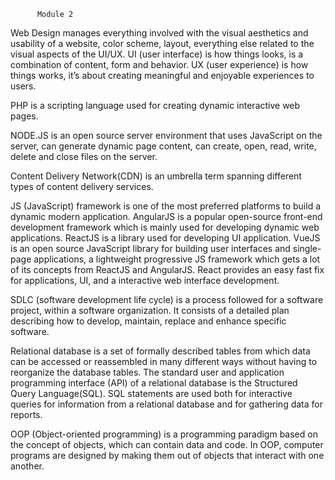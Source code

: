           Module 2  

 
Web Design manages everything involved with the visual aesthetics and usability of a website, color scheme, layout, everything else related to the visual aspects of the UI/UX.
UI (user interface) is how things looks, is a combination of content, form and behavior.
UX (user experience) is how things works, it’s about creating meaningful and enjoyable experiences to users.

PHP is a scripting language used for creating dynamic interactive web pages.

NODE.JS is an open source server environment that uses JavaScript on the server, can generate dynamic page content, can create, open, read, write, delete and close files on the server.

Content  Delivery Network(CDN) is an umbrella term spanning different types of content delivery services.

JS (JavaScript) framework is one of the most preferred platforms to build a dynamic modern application.
AngularJS is a popular open-source front-end development framework which is mainly used for developing dynamic web applications.
ReactJS is a library used for developing UI application.
VueJS is an open source JavaScript library for building user interfaces and single-page applications, a lightweight progressive JS framework which gets a lot of its concepts from ReactJS and AngularJS. React provides an easy fast fix for applications, UI, and a interactive web interface development.

SDLC (software development life cycle)  is a process followed for a software project, within a software organization. It consists of a detailed plan describing how to develop, maintain, replace and enhance specific software.

Relational database is a set of formally described tables from which data can be accessed or reassembled in many different ways without having to reorganize the database tables. The standard user and application programming interface (API) of a relational database is the Structured Query Language(SQL). SQL statements are used both for interactive queries for information from a relational database and for gathering data for reports.

OOP (Object-oriented programming) is a programming paradigm based on the concept of objects, which can contain data and code. In OOP, computer programs are designed by making them out of objects that interact with one another.
